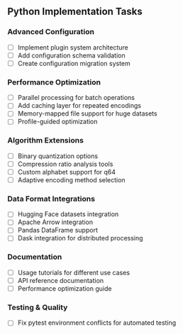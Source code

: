 ## Python Implementation Tasks

### Advanced Configuration
- [ ] Implement plugin system architecture
- [ ] Add configuration schema validation
- [ ] Create configuration migration system

### Performance Optimization
- [ ] Parallel processing for batch operations
- [ ] Add caching layer for repeated encodings
- [ ] Memory-mapped file support for huge datasets
- [ ] Profile-guided optimization

### Algorithm Extensions
- [ ] Binary quantization options
- [ ] Compression ratio analysis tools
- [ ] Custom alphabet support for q64
- [ ] Adaptive encoding method selection

### Data Format Integrations
- [ ] Hugging Face datasets integration
- [ ] Apache Arrow integration
- [ ] Pandas DataFrame support
- [ ] Dask integration for distributed processing

### Documentation
- [ ] Usage tutorials for different use cases
- [ ] API reference documentation
- [ ] Performance optimization guide

### Testing & Quality
- [ ] Fix pytest environment conflicts for automated testing
